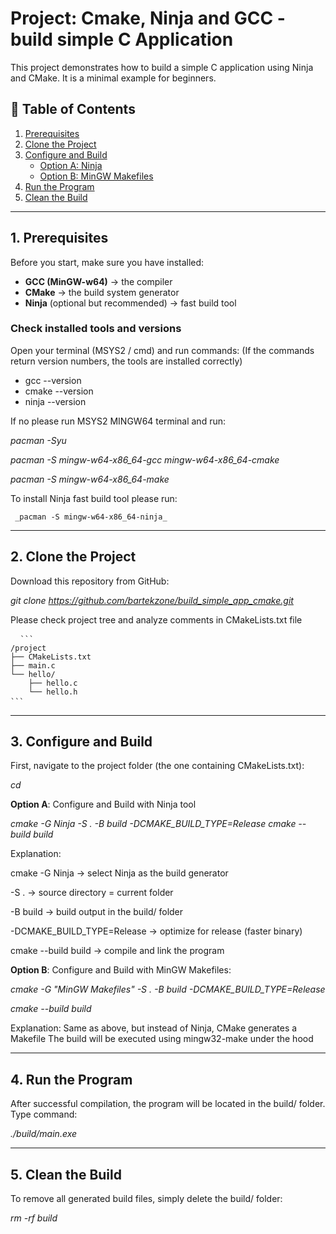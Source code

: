 # Project: Cmake, Ninja and GCC - build simple C Application 

This project demonstrates how to build a simple C application using Ninja and CMake. 
It is a minimal example for beginners.

## 📑 Table of Contents
1. [Prerequisites](#prerequisites)  
2. [Clone the Project](#clone-the-project)  
3. [Configure and Build](#configure-and-build)  
   - [Option A: Ninja](#option-a-ninja)  
   - [Option B: MinGW Makefiles](#option-b-mingw-makefiles)  
4. [Run the Program](#run-the-program)  
5. [Clean the Build](#clean-the-build)

---

## 1. Prerequisites

Before you start, make sure you have installed:

- **GCC (MinGW-w64)** → the compiler  
- **CMake** → the build system generator  
- **Ninja** (optional but recommended) → fast build tool  

### Check installed tools and versions
Open your terminal (MSYS2 / cmd) and run commands: (If the commands return version numbers, the tools are installed correctly)
- gcc --version
- cmake --version
- ninja --version

If no please run MSYS2 MINGW64 terminal and run:
   
   _pacman -Syu_
   
   _pacman -S mingw-w64-x86_64-gcc mingw-w64-x86_64-cmake_
   
   _pacman -S mingw-w64-x86_64-make_

To install Ninja fast build tool please run:

     _pacman -S mingw-w64-x86_64-ninja_

---

## 2. Clone the Project

Download this repository from GitHub:

   _git clone https://github.com/bartekzone/build_simple_app_cmake.git_

Please check project tree and analyze comments in CMakeLists.txt file
<pre lang="markdown"> <code> ``` 
/project
├── CMakeLists.txt
├── main.c
└── hello/
    ├── hello.c
    └── hello.h
``` </code> </pre>
---

## 3. Configure and Build

First, navigate to the project folder (the one containing CMakeLists.txt):

   _cd <repo-name>_

**Option A**: Configure and Build with Ninja tool

   _cmake -G Ninja -S . -B build -DCMAKE_BUILD_TYPE=Release
   cmake --build build_

Explanation:

cmake -G Ninja → select Ninja as the build generator

-S . → source directory = current folder

-B build → build output in the build/ folder

-DCMAKE_BUILD_TYPE=Release → optimize for release (faster binary)

cmake --build build → compile and link the program


**Option B**: Configure and Build with MinGW Makefiles:

   _cmake -G "MinGW Makefiles" -S . -B build -DCMAKE_BUILD_TYPE=Release_

   _cmake --build build_

Explanation:
Same as above, but instead of Ninja, CMake generates a Makefile
The build will be executed using mingw32-make under the hood

---

## 4. Run the Program
After successful compilation, the program will be located in the build/ folder. Type command:
   
   _./build/main.exe_

---

## 5. Clean the Build
To remove all generated build files, simply delete the build/ folder:

   _rm -rf build_
